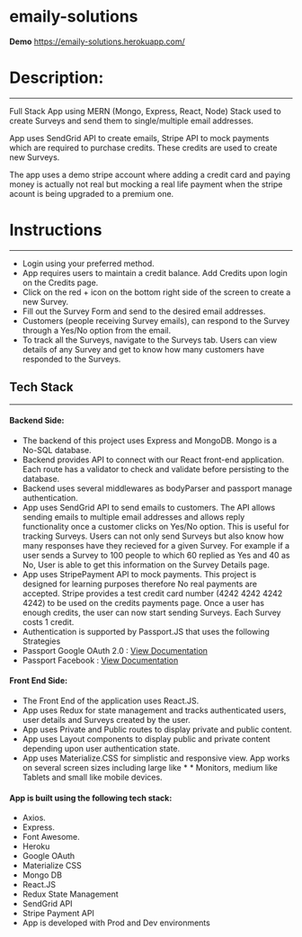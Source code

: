 # emaily-solutions

**Demo** https://emaily-solutions.herokuapp.com/

# Description:
--------

Full Stack App using MERN (Mongo, Express, React, Node) Stack used to create Surveys and send them to single/multiple email addresses.

App uses SendGrid API to create emails, Stripe API to mock payments which are required to purchase credits. These credits are used to create new Surveys.

The app uses a demo stripe account where adding a credit card and paying money is actually not real but mocking a real life payment when the stripe acount is being upgraded to a premium one.



# Instructions
--------------

* Login using your preferred method.
* App requires users to maintain a credit balance. Add Credits upon login on the Credits page.
* Click on the red + icon on the bottom right side of the screen to create a new Survey.
* Fill out the Survey Form and send to the desired email addresses.
* Customers (people receiving Survey emails), can respond to the Survey through a Yes/No option from the email.
* To track all the Surveys, navigate to the Surveys tab. Users can view details of any Survey and get to know how many customers have responded to the Surveys.

## Tech Stack
--------

#### Backend Side:

* The backend of this project uses Express and MongoDB. Mongo is a No-SQL database.
* Backend provides API to connect with our React front-end application. Each route has a validator to check and validate before persisting to the database.
* Backend uses several middlewares as bodyParser and passport manage authentication.
* App uses SendGrid API to send emails to customers. The API allows sending emails to multiple email addresses and allows reply functionality once a customer clicks on Yes/No option. This is useful for tracking Surveys. Users can not only send Surveys but also know how many responses have they recieved for a given Survey. For example if a user sends a Survey to 100 people to which 60 replied as Yes and 40 as No, User is able to get this information on the Survey Details page.
* App uses StripePayment API to mock payments. This project is designed for learning purposes therefore No real payments are accepted. Stripe provides a test credit card number (4242 4242 4242 4242) to be used on the credits payments page. Once a user has enough credits, the user can now start sending Surveys. Each Survey costs 1 credit.
* Authentication is supported by Passport.JS that uses the following Strategies
 * Passport Google OAuth 2.0 : [View Documentation](http://www.passportjs.org/packages/passport-google-oauth20/)
 * Passport Facebook : [View Documentation](http://www.passportjs.org/packages/passport-facebook/)

#### Front End Side:

* The Front End of the application uses React.JS.
* App uses Redux for state management and tracks authenticated users, user details and Surveys created by the user.
* App uses Private and Public routes to display private and public content.
* App uses Layout components to display public and private content depending upon user authentication state.
* App uses Materialize.CSS for simplistic and responsive view. App works on several screen sizes including large like * * Monitors, medium like Tablets and small like mobile devices.

#### App is built using the following tech stack:

* Axios.
* Express.
* Font Awesome.
* Heroku
* Google OAuth
* Materialize CSS
* Mongo DB
* React.JS
* Redux State Management
* SendGrid API
* Stripe Payment API
* App is developed with Prod and Dev environments
